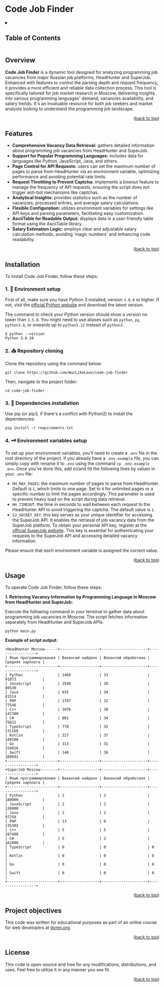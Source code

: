 <a name="readme-top"></a>

# Code Job Finder

<details>
<summary><h2>Table of Contents</h2></summary>

  - [Overview](#overview)
  - [Features](#features)
  - [Installation](#installation)
  - [Usage](#usage)
  - [Project objectives](#project-objectives)
  - [License](#license)
</details>

## Overview

**Code Job Finder** is a dynamic tool designed for analyzing programming job vacancies from major Russian job platforms, HeadHunter and SuperJob. Enhanced with features to control the parsing depth and request frequency, it provides a more efficient and reliable data collection process. This tool is specifically tailored for job market research in Moscow, delivering insights into various programming languages' demand, vacancies availability, and salary trends. It's an invaluable resource for both job seekers and market analysts looking to understand the programming job landscape.

<p align="right">(<a href="#readme-top">back to top</a>)</p>

## Features

- **Comprehensive Vacancy Data Retrieval:** gathers detailed information about programming job vacancies from HeadHunter and SuperJob.
- **Support for Popular Programming Languages:** includes data for languages like Python, JavaScript, Java, and others.
- **Page Control for API Requests:** users can set the maximum number of pages to parse from HeadHunter via an environment variable, optimizing performance and avoiding potential rate limits.
- **Request Throttling to Prevent Captcha:** implements a timeout feature to manage the frequency of API requests, ensuring the script does not trigger anti-bot mechanisms like captchas.
- **Analytical Insights:** provides statistics such as the number of vacancies, processed entries, and average salary calculations.
- **Flexible Configuration:** utilizes environment variables for settings like API keys and parsing parameters, facilitating easy customization.
- **AsciiTable for Readable Output:** displays data in a user-friendly table format using the AsciiTable library.
- **Salary Estimation Logic:** employs clear and adjustable salary calculation methods, avoiding 'magic numbers' and enhancing code readability.

<p align="right">(<a href="#readme-top">back to top</a>)</p>

## Installation

To install Code Job Finder, follow these steps:

### 1. 🐍 Environment setup

First of all, make sure you have Python 3 installed, version `3.8.0` or higher. If not, visit the [official Python website](https://www.python.org/) and download the latest version.

The command to check your Python version should show a version no lower than `3.5.0`. You might need to use aliases such as `python`, `py`, `python3.8`, or onwards up to `python3.12` instead of `python3`.

```
$ python --version
Python 3.8.10
```

### 2. 📥 Repository cloning

Clone the repository using the command below:

```
git clone https://github.com/WarLikeLaux/code-job-finder
```

Then, navigate to the project folder:

```
cd code-job-finder
```

### 3. 🧩 Dependencies installation

Use pip (or pip3, if there's a conflict with Python2) to install the dependencies:

```
pip install -r requirements.txt
```

### 4. 🗝️ Environment variables setup

To set up your environment variables, you'll need to create a `.env` file in the root directory of the project. If you already have a `.env.example` file, you can simply copy with rename it to `.env` using the command `cp .env.example .env`. Once you've done this, add or/and fill the following lines by values in your `.env` file:

- `HH_MAX_PAGES`: the maximum number of pages to parse from HeadHunter. Default is `1`, which limits to one page. Set to `0` for unlimited pages or a specific number to limit the pages accordingly. This parameter is used to prevent heavy load on the script during data retrieval.
- `HH_TIMEOUT`: the time in seconds to wait between each request to the HeadHunter API to avoid triggering the captcha. The default value is `1`.
- `SJ_SECRET_KEY`: this key serves as your unique identifier for accessing the SuperJob API. It enables the retrieval of job vacancy data from the SuperJob platform. To obtain your personal API key, register at the [official SuperJob website](https://api.superjob.ru/register). This key is essential for authenticating your requests to the SuperJob API and accessing detailed vacancy information.

Please ensure that each environment variable is assigned the correct value.

<p align="right">(<a href="#readme-top">back to top</a>)</p>

## Usage

To operate Code Job Finder, follow these steps:

**1. Retrieving Vacancy Information by Programming Language in Moscow from HeadHunter and SuperJob:**

Execute the following command in your terminal to gather data about programming job vacancies in Moscow. The script fetches information separately from HeadHunter and SuperJob APIs.

```
python main.py
```

**Example of script output:**

```
+HeadHunter Moscow------+------------------+---------------------+------------------+
| Язык программирования | Вакансий найдено | Вакансий обработано | Средняя зарплата |
+-----------------------+------------------+---------------------+------------------+
| Python                | 1469             | 33                  | 91073            |
| JavaScript            | 2599             | 30                  | 80530            |
| Java                  | 935              | 34                  | 81514            |
| PHP                   | 1797             | 32                  | 77546            |
| C++                   | 1076             | 38                  | 147380           |
| C#                    | 881              | 34                  | 75822            |
| TypeScript            | 770              | 35                  | 131168           |
| Kotlin                | 227              | 37                  | 149108           |
| Go                    | 313              | 31                  | 154016           |
| Swift                 | 140              | 36                  | 160691           |
+-----------------------+------------------+---------------------+------------------+
+SuperJob Moscow--------+------------------+---------------------+------------------+
| Язык программирования | Вакансий найдено | Вакансий обработано | Средняя зарплата |
+-----------------------+------------------+---------------------+------------------+
| Python                | 2                | 2                   | 180000           |
| JavaScript            | 2                | 2                   | 120000           |
| Java                  | 2                | 2                   | 97250            |
| PHP                   | 13               | 8                   | 135302           |
| C++                   | 5                | 5                   | 187400           |
| C#                    | 5                | 2                   | 162000           |
| TypeScript            | 0                | 0                   | 0                |
| Kotlin                | 0                | 0                   | 0                |
| Go                    | 0                | 0                   | 0                |
| Swift                 | 0                | 0                   | 0                |
+-----------------------+------------------+---------------------+------------------+
```

<p align="right">(<a href="#readme-top">back to top</a>)</p>

## Project objectives

This code was written for educational purposes as part of an online course for web developers at [dvmn.org](https://dvmn.org/).

<p align="right">(<a href="#readme-top">back to top</a>)</p>

## License

This code is open-source and free for any modifications, distributions, and uses. Feel free to utilize it in any manner you see fit.

<p align="right">(<a href="#readme-top">back to top</a>)</p>